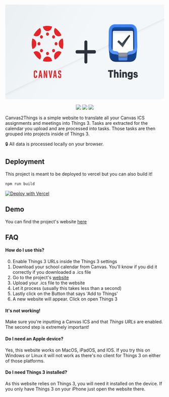 <p align="center">
    <img src="https://raw.githubusercontent.com/PnsDev/Canvas2Things/master/public/preview.png?sanitize=true"
        height="300">
</p>

<p align="center">
    <a alt="Vercel">
        <img src="https://vercelbadge.vercel.app/api/PnsDev/Canvas2Things" /></a>
    <a alt="License">
        <img src="https://img.shields.io/badge/license-DBAD-blue" /></a>
    <a href="https://www.buymeacoffee.com/Offline" alt="Buy Me Coffee">
        <img src="https://img.shields.io/badge/-buy_me_a%C2%A0coffee-gray?logo=buy-me-a-coffee" /></a>
</p>

Canvas2Things is a simple website to translate all your Canvas ICS assignments and meetings into Things 3. Tasks are extracted for the calendar you upload and are processed into tasks. Those tasks are then grouped into projects inside of Things 3.

🔒 All data is processed locally on your browser.

## Deployment

This project is meant to be deployed to vercel but you can also build it!

```bash
npm run build
```

[![Deploy with Vercel](https://vercel.com/button)](https://vercel.com/new/git/external?repository-url=https%3A%2F%2Fgithub.com%2Fpnsdev%2FCanvas2Things%2Ftree%2Fmaster)


## Demo

You can find the project's website [here](https://canvas2things.pns.dev/)


## FAQ

#### How do I use this?

0. Enable Things 3 URLs inside the Things 3 settings
1. Download your school calendar from Canvas. You'll know if you did it correctly if you downloaded a .ics file
2. Go to the project's [website](https://canvas2things.pns.dev/)
3. Upload your .ics file to the website
4. Let it process (usually this takes less than a second)
5. Lastly click on the Button that says 'Add to Things'
6. A new website will appear. Click on open Things 3

#### It's not working!

Make sure you're inputting a Canvas ICS and that *Things URLs* are enabled. The second step is extremely important!

#### Do I need an Apple device?

Yes, this website works on MacOS, iPadOS, and IOS. If you try this on Windows or Linux it will not work as there's no client for Things 3 on either of those platforms.

#### Do I need Things 3 installed?

As this website relies on Things 3, you will need it installed on the device. If you only have Things 3 on your iPhone just open the website there.

